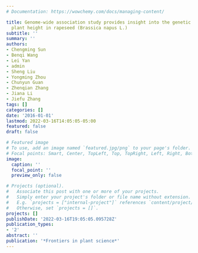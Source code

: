 ```yaml
---
# Documentation: https://wowchemy.com/docs/managing-content/

title: Genome-wide association study provides insight into the genetic control of
  plant height in rapeseed (Brassica napus L.)
subtitle: ''
summary: ''
authors:
- Chengming Sun
- Benqi Wang
- Lei Yan
- admin
- Sheng Liu
- Yongming Zhou
- Chunyun Guan
- Zhenqian Zhang
- Jiana Li
- Jiefu Zhang
tags: []
categories: []
date: '2016-01-01'
lastmod: 2022-03-16T14:05:05-05:00
featured: false
draft: false

# Featured image
# To use, add an image named `featured.jpg/png` to your page's folder.
# Focal points: Smart, Center, TopLeft, Top, TopRight, Left, Right, BottomLeft, Bottom, BottomRight.
image:
  caption: ''
  focal_point: ''
  preview_only: false

# Projects (optional).
#   Associate this post with one or more of your projects.
#   Simply enter your project's folder or file name without extension.
#   E.g. `projects = ["internal-project"]` references `content/project/deep-learning/index.md`.
#   Otherwise, set `projects = []`.
projects: []
publishDate: '2022-03-16T19:05:05.095728Z'
publication_types:
- '2'
abstract: ''
publication: '*Frontiers in plant science*'
---
```

